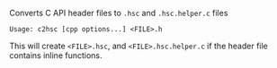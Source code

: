 Converts C API header files to `.hsc` and `.hsc.helper.c` files

    Usage: c2hsc [cpp options...] <FILE>.h

This will create `<FILE>.hsc`, and `<FILE>.hsc.helper.c` if the header file
contains inline functions.

